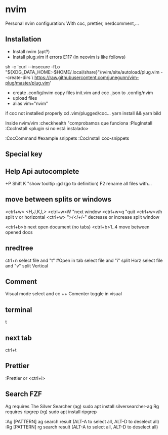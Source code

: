 # nvim
Personal nvim configuration:
With coc, prettier, nerdcomment,...

## Installation
- Install nvim (apt?)
- Install plug.vim if errors E117 (in neovim is like follows)

 sh -c 'curl --insecure -fLo "${XDG_DATA_HOME:-$HOME/.local/share}"/nvim/site/autoload/plug.vim --create-dirs \                                                                https://raw.githubusercontent.com/junegunn/vim-plug/master/plug.vim'
 
 
- create .config/nvim
copy files init.vim and coc .json to .config/nvim
- upload files
- alias vim="nvim"

if coc not installed properly
cd .vim/plugged/coc...
yarn install && yarn bild


Inside nvim/vim
:checkhealth "comprobamos que funciona
:PlugInstall 
:CocInstall <plugin si no está instalado>

:CocCommand #example snippets
:CocInstall coc-snippets

## Special key
<space>

## Help Api autocomplete
<ctrl>+P
Shift K "show tooltip
:gd (go to definition)
F2 rename all files with...

## move between splits or windows
<ctrl+w> <H,J,K,L>
<ctrl+w>W "next window
<ctrl+w>q  "quit
<ctrl+w>v/h split v or horizontal
<ctrl+w> <number optional> ">/</+/-"   decrease or increase split window

<ctrl+b>b next open document (no tabs)
<ctrl+b>1..4 move between opened docs

## nredtree
ctrl+n
select file and "t" #Open in tab 
select file and "i" split Horz
select file and "v" split Vertical

## Comment
Visual mode select and <space>cc
++ Comenter toggle in visual

## terminal
<space>t

## next tab
ctrl+t

## Prettier
:Prettier or <ctrl+i>

## Search FZF
Ag requires The Silver Searcher (ag) sudo apt install silversearcher-ag
Rg requires ripgrep (rg) sudo apt install ripgrep

:Ag [PATTERN]	ag search result (ALT-A to select all, ALT-D to deselect all)
:Rg [PATTERN]	rg search result (ALT-A to select all, ALT-D to deselect all)
